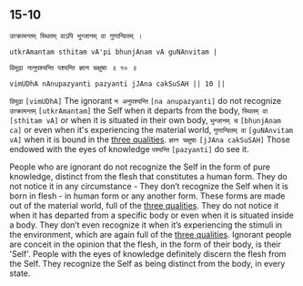 ## 15-10


```shloka-sa
उत्क्रामन्तम् स्थितम् वाऽपि भुन्जानम् वा गुणान्वितम् ।
```
```shloka-sa-hk
utkrAmantam sthitam vA'pi bhunjAnam vA guNAnvitam |
```
```shloka-sa
विमूढा नानुपश्यन्ति पश्यन्ति ज्ञान चक्षुषाः ॥ १० ॥
```
```shloka-sa-hk
vimUDhA nAnupazyanti pazyanti jJAna cakSuSAH || 10 ||
```

`विमूढा` `[vimUDhA]` The ignorant `न अनुपश्यन्ति` `[na anupazyanti]` do not recognize `उत्क्रामन्तम्` `[utkrAmantam]` the Self when it departs from the body, `स्थितम् वा` `[sthitam vA]` or when it is situated in their own body, `भुन्जानम् च` `[bhunjAnam ca]` or even when it's experiencing the material world, `गुणान्वितम् वा` `[guNAnvitam vA]` when it is bound in the [three qualities](satva_rajas_tamas_effects). `ज्ञान चक्षुषाः` `[jJAna cakSuSAH]` Those endowed with the eyes of knowledge `पश्यन्ति` `[pazyanti]` do see it.

People who are ignorant do not recognize the Self in the form of pure knowledge, distinct from the flesh that constitutes a human form. They do not notice it in any circumstance - They don’t recognize the Self when it is born in flesh - in human form or any another form. These forms are made out of the material world, full of the [three qualities](satva_rajas_tamas_effects). 
They do not notice it when it has departed from a specific body or even when it is situated inside a body. They don’t even recognize it when it’s experiencing the stimuli in the environment, which are again full of the [three qualities](satva_rajas_tamas_effects). Ignorant people are conceit in the opinion that the flesh, in the form of their body, is their 'Self'.
People with the eyes of knowledge definitely discern the flesh from the Self. They recognize the Self as being distinct from the body, in every state. 

